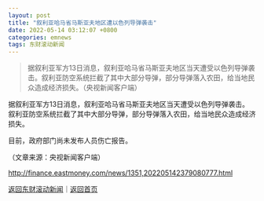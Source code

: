 ```yaml
---
layout: post
title: "叙利亚哈马省马斯亚夫地区遭以色列导弹袭击"
date: 2022-05-14 03:12:07 +0800
categories: emnews
tags: 东财滚动新闻
---
```

> 据叙利亚军方13日消息，叙利亚哈马省马斯亚夫地区当天遭受以色列导弹袭击。叙利亚防空系统拦截了其中大部分导弹，部分导弹落入农田，给当地民众造成经济损失。（央视新闻客户端）

<p>据叙利亚军方13日消息，叙利亚哈马省马斯亚夫地区当天遭受以色列导弹袭击。叙利亚防空系统拦截了其中大部分导弹，部分导弹落入农田，给当地民众造成经济损失。</p>
 <p>目前，政府部门尚未发布人员伤亡报告。</p><p class="em_media">（文章来源：央视新闻客户端）</p>

<http://finance.eastmoney.com/news/1351,202205142379080777.html>

[返回东财滚动新闻](//finews.withounder.com/emnews/)｜[返回首页](//finews.withounder.com/)